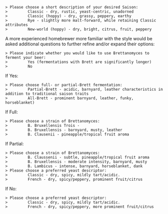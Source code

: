     > Please choose a short description of your desired Saison:
    >         Classic - dry, rustic, yeast-centric, unadorned
    >         Classic (hoppy) - dry, grassy, peppery, earthy
    >         Rye - slightly more malt-forward, while retaining Classic attributes
    >         New-world (hoppy) - dry, bright, citrus, fruit, peppery

A more experienced homebrewer more familiar with the style would be asked
additional questions to further refine and/or expand their options:

    > Please indicate whether you would like to use Brettanomyces to ferment your beer:
    >         Yes (fermentations with Brett are significantly longer)
    >         No

If Yes:

    > Please choose full- or partial-Brett fermentation:
    >         Partial-Brett - acidic, barnyard, leather characteristics in addition to traditional saison traits
    >         All-Brett - prominent barnyard, leather, funky, horseblanket)

If Full:

    > Please choose a strain of Brettanomyces:
    >         B. Bruxellensis Trois -
    >         B. Bruxellensis - barnyard, musty, leather
    >         B. Clausenii - pineapple/tropical fruit aroma

If Partial:

    > Please choose a strain of Brettanomyces:
    >         B. Claussenii - subtle, pineapple/tropical fruit aroma
    >         B. Bruxellensis - moderate intensity, barnyard, musty
    >         B. Lambicus - intense, barnyard, horseblanket, dank
    > Please choose a preferred yeast descriptor:
    >         Classic - dry, spicy, mildly tart/acidic.
    >         French - dry, spicy/peppery, prominent fruit/citrus

If No:

    > Please choose a preferred yeast descriptor:
    >         Classic - dry, spicy, mildly tart/acidic.
    >         French - dry, spicy/peppery, more prominent fruit/citrus
